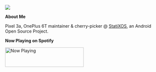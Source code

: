 ![](https://github-readme-stats.vercel.app/api?username=itz63c&show_icons=true&hide_border=true&count_private=true&include_all_commits=true&theme=dracula)


**About Me**

Pixel 3a, OnePlus 6T maintainer & cherry-picker @ <a href="https://github.com/StatiXOS" target="_blank">StatiXOS</a>, an Android Open Source Project.

**Now Playing on Spotify**

<a href="https://itz63c.vercel.app/now-playing?open">
    <img src="https://itz63c.vercel.app/now-playing" width="256" height="64" alt="Now Playing">
</a>
